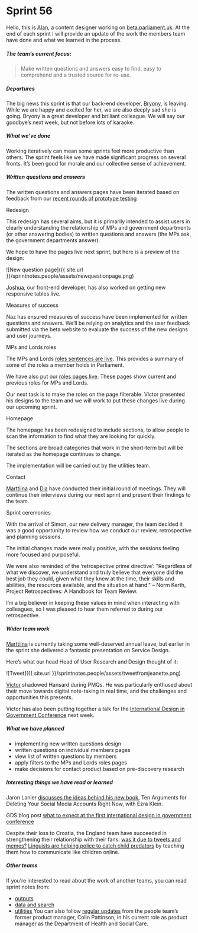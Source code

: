# Sprint 56
Hello, this is [Alan](https://twitter.com/alanmayers), a content designer working on [beta.parliament.uk](https://beta.parliament.uk/). At the end of each sprint I will provide an update of the work the members team have done and what we learned in the process.

##### The team’s current focus:

> Make written questions and answers easy to find, easy to comprehend and a trusted source for re-use.

##### Departures

The big news this sprint is that our back-end developer, [Bryony](https://twitter.com/bryonywatson1), is leaving. While we are happy and excited for her, we are also deeply sad she is going. Bryony is a great developer and brilliant colleague. We will say our goodbye’s next week, but not before lots of karaoke.

##### What we’ve done

Working iteratively can mean some sprints feel more productive than others. The sprint feels like we have made significant progress on several fronts. It’s been good for morale and our collective sense of achievement.

##### Written questions and answers

The written questions and answers pages have been iterated based on feedback from our [recent rounds of prototype testing](https://ukparliament.github.io/sprintnotes.people/18/)

Redesign

This redesign has several aims, but it is primarily intended to assist users in clearly understanding the relationship of MPs and government departments (or other answering bodies) to written questions and answers (the MPs ask, the government departments answer).

We hope to have the pages live next sprint, but here is a preview of the design:

![New question page]({{ site.url }}/sprintnotes.people/assets/newquestionpage.png)

[Joshua](https://twitter.com/joshuawaheed), our front-end developer, has also worked on getting new responsive tables live.

Measures of success

Naz has ensured measures of success have been implemented for written questions and answers. We’ll be relying on analytics and the user feedback submitted via the beta website to evaluate the success of the new designs and user journeys.

MPs and Lords roles

The MPs and Lords [roles sentences are live](https://beta.parliament.uk/people/ZRkSdAIh). This provides a summary of some of the roles a member holds in Parliament.

We have also put our [roles pages live]( https://beta.parliament.uk/people/NEeuvx38/associations). These pages show current and previous roles for MPs and Lords.

Our next task is to make the roles on the page filterable. Victor presented his designs to the team and we will work to put these changes live during our upcoming sprint.

Homepage

The homepage has been redesigned to include sections, to allow people to scan the information to find what they are looking for quickly.

The sections are broad categories that work in the short-term but will be iterated as the homepage continues to change.

The implementation will be carried out by the utilities team.

Contact

[Marttiina](https://twitter.com/marttiinak) and [Dia](https://twitter.com/DN78) have conducted their initial round of meetings. They will continue their interviews during our next sprint and present their findings to the team.

Sprint ceremonies

With the arrival of Simon, our new delivery manager, the team decided it was a good opportunity to review how we conduct our review, retrospective and planning sessions.

The initial changes made were really positive, with the sessions feeling more focused and purposeful.

We were also reminded of the ‘retrospective prime directive’:
"Regardless of what we discover, we understand and truly believe that everyone did the best job they could, given what they knew at the time, their skills and abilities, the resources available, and the situation at hand." – Norm Kerth, Project Retrospectives: A Handbook for Team Review.

I’m a big believer in keeping these values in mind when interacting with colleagues, so I was pleased to hear them referred to during our retrospective.

##### Wider team work

[Marttiina](https://twitter.com/marttiinak) is currently taking some well-deserved annual leave, but earlier in the sprint she delivered a fantastic presentation on Service Design.

Here’s what our head Head of User Research and Design thought of it:

![Tweet]({{ site.url }}/sprintnotes.people/assets/tweetfromjeanette.png)

[Victor](https://twitter.com/_victorhwang) shadowed Hansard during PMQs. He was particularly enthused about their move towards digital note-taking in real time, and the challenges and opportunities this presents.

Victor has also been putting together a talk for the [International Design in Government Conference](http://international.gov-design.com) next week.

##### What we have planned

* implementing new written questions design
* written questions on individual members pages
* view list of written questions by members
* apply filters to the MPs and Lords roles pages
* make decisions for contact product based on pre-discovery research

##### Interesting things we have read or learned

Jaron Lanier [discusses the ideas behind his new book](https://www.vox.com/ezra-klein-show-podcast), Ten Arguments for Deleting Your Social Media Accounts Right Now, with Ezra Klein.

GDS blog post [what to expect at the first international design in government conference](https://designnotes.blog.gov.uk/2018/07/06/what-to-expect-at-the-first-international-design-in-government-conference/)

Despite their loss to Croatia, the England team have succeeded in strengthening their relationship with their fans: [was it due to tweets and memes?](http://www.wired.co.uk/article/england-world-cup-social-media)
[Linguists are helping police to catch child predators](https://www.theatlantic.com/technology/archive/2018/07/tim-grant-forensic-linguistics-child-predators/564671/) by teaching them how to communicate like children online.

##### Other teams
If you’re interested to read about the work of another teams, you can read sprint notes from:
* [outputs](https://ukparliament.github.io/sprintnotes.outputs/)
* [data and search](https://ukparliament.github.io/weeknotes.data-search/)
* [utilities](https://medium.com/@gemmarogers1)
You can also follow [regular updates](https://colinpattinson.github.io/Updates/22/) from the people team’s former product manager, Colin Pattinson, in his current role as product manager as the Department of Health and Social Care.

